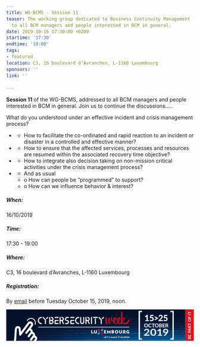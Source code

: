 ```yaml
---
title: WG-BCMS - Session 11
teaser: The working group dedicated to Business Continuity Management (BCMS) is addressed
  to all BCM managers and people interested in BCM in general.
date: 2019-10-16 17:30:00 +0200
startime: '17:30'
endtime: '19:00'
tags:
- featured
location: C3, 16 boulevard d’Avranches, L-1160 Luxembourg
sponsors: ''
link: ''

---
```

**Session 11** of the WG-BCMS, addressed to all BCM managers and people interested in BCM in general. Join us to continue the discussions…..

What do you understood under an effective incident and crisis management process?

* - How to facilitate the co-ordinated and rapid reaction to an incident or disaster in a controlled and effective manner?
* - How to ensure that the affected services, processes and resources are resumed within the associated recovery time objective?
* - How to integrate also decision taking on non-mission critical activities under the crisis management process?
* - And as usual
  * o How can people be “programmed” to support?
  * o How can we influence behavior & interest?

##### When:

16/10/2019

##### Time:

17:30 - 19:00

##### Where:

C3, 16 boulevard d’Avranches, L-1160 Luxembourg

##### Registration:

By [email](mailto:secgen@clusil.lu) before Tuesday October 15, 2019, noon.

![](/assets/img/Banner-cwsl-600x100.png)